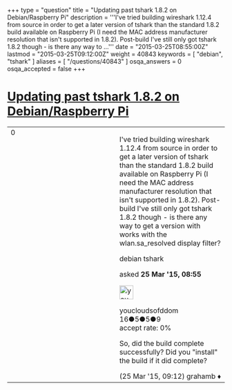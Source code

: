 +++
type = "question"
title = "Updating past tshark 1.8.2 on Debian/Raspberry Pi"
description = '''I&#x27;ve tried building wireshark 1.12.4 from source in order to get a later version of tshark than the standard 1.8.2 build available on Raspberry Pi (I need the MAC address manufacturer resolution that isn&#x27;t supported in 1.8.2). Post-build I&#x27;ve still only got tshark 1.8.2 though - is there any way to ...'''
date = "2015-03-25T08:55:00Z"
lastmod = "2015-03-25T09:12:00Z"
weight = 40843
keywords = [ "debian", "tshark" ]
aliases = [ "/questions/40843" ]
osqa_answers = 0
osqa_accepted = false
+++

<div class="headNormal">

# [Updating past tshark 1.8.2 on Debian/Raspberry Pi](/questions/40843/updating-past-tshark-182-on-debianraspberry-pi)

</div>

<div id="main-body">

<div id="askform">

<table id="question-table" style="width:100%;"><colgroup><col style="width: 50%" /><col style="width: 50%" /></colgroup><tbody><tr class="odd"><td style="width: 30px; vertical-align: top"><div class="vote-buttons"><span id="post-40843-upvote" class="ajax-command post-vote up" rel="nofollow" title="I like this post (click again to cancel)"> </span><div id="post-40843-score" class="post-score" title="current number of votes">0</div><span id="post-40843-downvote" class="ajax-command post-vote down" rel="nofollow" title="I dont like this post (click again to cancel)"> </span> <span id="favorite-mark" class="ajax-command favorite-mark" rel="nofollow" title="mark/unmark this question as favorite (click again to cancel)"> </span><div id="favorite-count" class="favorite-count"></div></div></td><td><div id="item-right"><div class="question-body"><p>I've tried building wireshark 1.12.4 from source in order to get a later version of tshark than the standard 1.8.2 build available on Raspberry Pi (I need the MAC address manufacturer resolution that isn't supported in 1.8.2). Post-build I've still only got tshark 1.8.2 though - is there any way to get a version with works with the wlan.sa_resolved display filter?</p></div><div id="question-tags" class="tags-container tags"><span class="post-tag tag-link-debian" rel="tag" title="see questions tagged &#39;debian&#39;">debian</span> <span class="post-tag tag-link-tshark" rel="tag" title="see questions tagged &#39;tshark&#39;">tshark</span></div><div id="question-controls" class="post-controls"></div><div class="post-update-info-container"><div class="post-update-info post-update-info-user"><p>asked <strong>25 Mar '15, 08:55</strong></p><img src="https://secure.gravatar.com/avatar/6ad9c485468672305ea947f0acdebd32?s=32&amp;d=identicon&amp;r=g" class="gravatar" width="32" height="32" alt="youcloudsofddom&#39;s gravatar image" /><p><span>youcloudsofddom</span><br />
<span class="score" title="16 reputation points">16</span><span title="5 badges"><span class="badge1">●</span><span class="badgecount">5</span></span><span title="5 badges"><span class="silver">●</span><span class="badgecount">5</span></span><span title="9 badges"><span class="bronze">●</span><span class="badgecount">9</span></span><br />
<span class="accept_rate" title="Rate of the user&#39;s accepted answers">accept rate:</span> <span title="youcloudsofddom has no accepted answers">0%</span></p></div></div><div id="comments-container-40843" class="comments-container"><span id="40844"></span><div id="comment-40844" class="comment"><div id="post-40844-score" class="comment-score"></div><div class="comment-text"><p>So, did the build complete successfully? Did you "install" the build if it did complete?</p></div><div id="comment-40844-info" class="comment-info"><span class="comment-age">(25 Mar '15, 09:12)</span> <span class="comment-user userinfo">grahamb ♦</span></div></div></div><div id="comment-tools-40843" class="comment-tools"></div><div class="clear"></div><div id="comment-40843-form-container" class="comment-form-container"></div><div class="clear"></div></div></td></tr></tbody></table>

</div>

</div>

